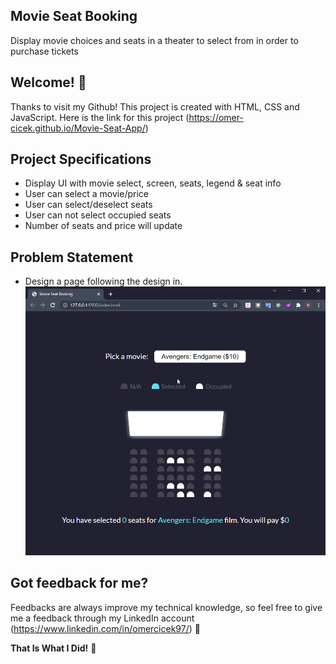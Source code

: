 ## Movie Seat Booking

Display movie choices and seats in a theater to select from in order to purchase tickets

## Welcome! 👋

Thanks to visit my Github! This project is created with HTML, CSS and JavaScript. Here is the link for this project (https://omer-cicek.github.io/Movie-Seat-App/)

## Project Specifications

- Display UI with movie select, screen, seats, legend & seat info
- User can select a movie/price
- User can select/deselect seats
- User can not select occupied seats
- Number of seats and price will update

## Problem Statement

- Design a page following the design in.
  ![Form](movie_seat_booking.gif)

## Got feedback for me?

Feedbacks are always improve my technical knowledge, so feel free to give me a feedback through my LinkedIn account (https://www.linkedin.com/in/omercicek97/) 🙌


**That Is What I Did!** 🚀

